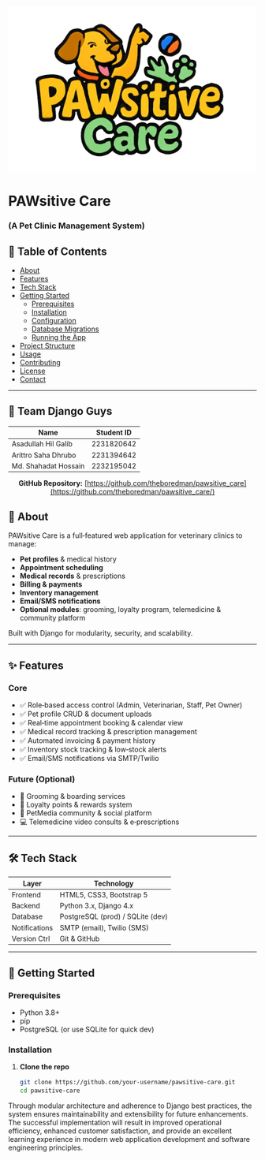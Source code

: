<p align="center">
  <img src="./img/pawsitive_logo.png" alt="PAW-sitive Care Logo">
</p>

# PAWsitive Care
### (A Pet Clinic Management System)

## 📄 Table of Contents

- [About](#about)  
- [Features](#features)  
- [Tech Stack](#tech-stack)  
- [Getting Started](#getting-started)  
  - [Prerequisites](#prerequisites)  
  - [Installation](#installation)  
  - [Configuration](#configuration)  
  - [Database Migrations](#database-migrations)  
  - [Running the App](#running-the-app)  
- [Project Structure](#project-structure)  
- [Usage](#usage)  
- [Contributing](#contributing)  
- [License](#license)  
- [Contact](#contact)  

---

## 👥 Team Django Guys

<div align="center">

| Name                     | Student ID  |
|--------------------------|-------------|
| Asadullah Hil Galib      | 2231820642  |
| Arittro Saha Dhrubo      | 2231394642  |
| Md. Shahadat Hossain     | 2232195042  |

**GitHub Repository:** [https://github.com/theboredman/pawsitive_care](https://github.com/theboredman/pawsitive_care/)

</div>


## 🐶 About

PAWsitive Care is a full‑featured web application for veterinary clinics to manage:
- **Pet profiles** & medical history  
- **Appointment scheduling**  
- **Medical records** & prescriptions  
- **Billing & payments**  
- **Inventory management**  
- **Email/SMS notifications**  
- **Optional modules**: grooming, loyalty program, telemedicine & community platform  

Built with Django for modularity, security, and scalability.

---

## ✨ Features

### Core
- ✅ Role‑based access control (Admin, Veterinarian, Staff, Pet Owner)  
- ✅ Pet profile CRUD & document uploads  
- ✅ Real‑time appointment booking & calendar view  
- ✅ Medical record tracking & prescription management  
- ✅ Automated invoicing & payment history  
- ✅ Inventory stock tracking & low‑stock alerts  
- ✅ Email/SMS notifications via SMTP/Twilio  

### Future (Optional)
- 🐩 Grooming & boarding services  
- 🎁 Loyalty points & rewards system  
- 📸 PetMedia community & social platform  
- 💻 Telemedicine video consults & e‑prescriptions  

---

## 🛠 Tech Stack

| Layer         | Technology          |
| ------------- | ------------------- |
| Frontend      | HTML5, CSS3, Bootstrap 5 |
| Backend       | Python 3.x, Django 4.x   |
| Database      | PostgreSQL (prod) / SQLite (dev) |
| Notifications | SMTP (email), Twilio (SMS) |
| Version Ctrl  | Git & GitHub         |

---

## 🚀 Getting Started

### Prerequisites

- Python 3.8+  
- pip  
- PostgreSQL (or use SQLite for quick dev)

### Installation

1. **Clone the repo**
   ```bash
   git clone https://github.com/your‑username/pawsitive-care.git
   cd pawsitive-care
Through modular architecture and adherence to Django best practices, the system ensures maintainability and extensibility for future enhancements. The successful implementation will result in improved operational efficiency, enhanced customer satisfaction, and provide an excellent learning experience in modern web application development and software engineering principles.
